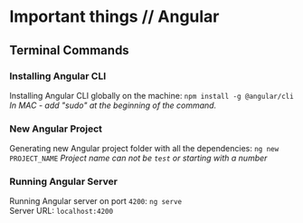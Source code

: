 # Important things // Angular

## Terminal Commands

### Installing Angular CLI
Installing Angular CLI globally on the machine: `npm install -g @angular/cli`  
*In MAC - add "sudo" at the beginning of the command.*

### New Angular Project
Generating new Angular project folder with all the dependencies: `ng new PROJECT_NAME`
*Project name can not be `test` or starting with a number*

### Running Angular Server
Running Angular server on port `4200`: `ng serve`  
Server URL: `localhost:4200`